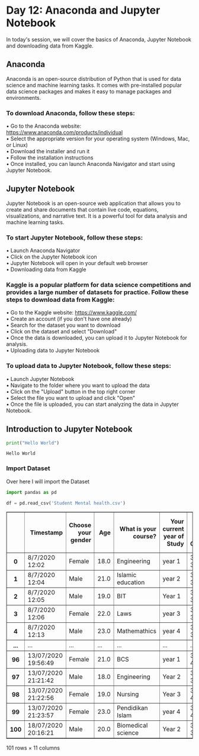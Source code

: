 # Day 12: Anaconda and Jupyter Notebook

In today's session, we will cover the basics of Anaconda, Jupyter Notebook and downloading data from Kaggle.


## Anaconda
Anaconda is an open-source distribution of Python that is used for data science and machine learning tasks. It comes with pre-installed popular data science packages and makes it easy to manage packages and environments.

### To download Anaconda, follow these steps:
• Go to the Anaconda website: https://www.anaconda.com/products/individual <br>
• Select the appropriate version for your operating system (Windows, Mac, or Linux) <br>
• Download the installer and run it <br>
• Follow the installation instructions <br>
• Once installed, you can launch Anaconda Navigator and start using Jupyter Notebook.


## Jupyter Notebook
Jupyter Notebook is an open-source web application that allows you to create and share documents that contain live code, equations, visualizations, and narrative text. It is a powerful tool for data analysis and machine learning tasks.

### To start Jupyter Notebook, follow these steps:
• Launch Anaconda Navigator  <br>
• Click on the Jupyter Notebook icon  <br>
• Jupyter Notebook will open in your default web browser <br>
• Downloading data from Kaggle 

### Kaggle is a popular platform for data science competitions and provides a large number of datasets for practice. Follow these steps to download data from Kaggle:

• Go to the Kaggle website: https://www.kaggle.com/ <br>
• Create an account (if you don't have one already) <br>
• Search for the dataset you want to download <br>
• Click on the dataset and select "Download" <br>
• Once the data is downloaded, you can upload it to Jupyter Notebook for analysis. <br>
• Uploading data to Jupyter Notebook 

### To upload data to Jupyter Notebook, follow these steps:

• Launch Jupyter Notebook <br>
• Navigate to the folder where you want to upload the data <br>
• Click on the "Upload" button in the top right corner <br>
• Select the file you want to upload and click "Open" <br>
• Once the file is uploaded, you can start analyzing the data in Jupyter Notebook.


## Introduction to Jupyter Notebook

```python
print("Hello World")
```

    Hello World


### Import Dataset

Over here I will import the Dataset


```python
import pandas as pd
```


```python
df = pd.read_csv('Student Mental health.csv')
```




<div>
<style scoped>
    .dataframe tbody tr th:only-of-type {
        vertical-align: middle;
    }

    .dataframe tbody tr th {
        vertical-align: top;
    }

    .dataframe thead th {
        text-align: right;
    }
</style>
<table border="1" class="dataframe">
  <thead>
    <tr style="text-align: right;">
      <th></th>
      <th>Timestamp</th>
      <th>Choose your gender</th>
      <th>Age</th>
      <th>What is your course?</th>
      <th>Your current year of Study</th>
      <th>What is your CGPA?</th>
      <th>Marital status</th>
      <th>Do you have Depression?</th>
      <th>Do you have Anxiety?</th>
      <th>Do you have Panic attack?</th>
      <th>Did you seek any specialist for a treatment?</th>
    </tr>
  </thead>
  <tbody>
    <tr>
      <th>0</th>
      <td>8/7/2020 12:02</td>
      <td>Female</td>
      <td>18.0</td>
      <td>Engineering</td>
      <td>year 1</td>
      <td>3.00 - 3.49</td>
      <td>No</td>
      <td>Yes</td>
      <td>No</td>
      <td>Yes</td>
      <td>No</td>
    </tr>
    <tr>
      <th>1</th>
      <td>8/7/2020 12:04</td>
      <td>Male</td>
      <td>21.0</td>
      <td>Islamic education</td>
      <td>year 2</td>
      <td>3.00 - 3.49</td>
      <td>No</td>
      <td>No</td>
      <td>Yes</td>
      <td>No</td>
      <td>No</td>
    </tr>
    <tr>
      <th>2</th>
      <td>8/7/2020 12:05</td>
      <td>Male</td>
      <td>19.0</td>
      <td>BIT</td>
      <td>Year 1</td>
      <td>3.00 - 3.49</td>
      <td>No</td>
      <td>Yes</td>
      <td>Yes</td>
      <td>Yes</td>
      <td>No</td>
    </tr>
    <tr>
      <th>3</th>
      <td>8/7/2020 12:06</td>
      <td>Female</td>
      <td>22.0</td>
      <td>Laws</td>
      <td>year 3</td>
      <td>3.00 - 3.49</td>
      <td>Yes</td>
      <td>Yes</td>
      <td>No</td>
      <td>No</td>
      <td>No</td>
    </tr>
    <tr>
      <th>4</th>
      <td>8/7/2020 12:13</td>
      <td>Male</td>
      <td>23.0</td>
      <td>Mathemathics</td>
      <td>year 4</td>
      <td>3.00 - 3.49</td>
      <td>No</td>
      <td>No</td>
      <td>No</td>
      <td>No</td>
      <td>No</td>
    </tr>
    <tr>
      <th>...</th>
      <td>...</td>
      <td>...</td>
      <td>...</td>
      <td>...</td>
      <td>...</td>
      <td>...</td>
      <td>...</td>
      <td>...</td>
      <td>...</td>
      <td>...</td>
      <td>...</td>
    </tr>
    <tr>
      <th>96</th>
      <td>13/07/2020 19:56:49</td>
      <td>Female</td>
      <td>21.0</td>
      <td>BCS</td>
      <td>year 1</td>
      <td>3.50 - 4.00</td>
      <td>No</td>
      <td>No</td>
      <td>Yes</td>
      <td>No</td>
      <td>No</td>
    </tr>
    <tr>
      <th>97</th>
      <td>13/07/2020 21:21:42</td>
      <td>Male</td>
      <td>18.0</td>
      <td>Engineering</td>
      <td>Year 2</td>
      <td>3.00 - 3.49</td>
      <td>No</td>
      <td>Yes</td>
      <td>Yes</td>
      <td>No</td>
      <td>No</td>
    </tr>
    <tr>
      <th>98</th>
      <td>13/07/2020 21:22:56</td>
      <td>Female</td>
      <td>19.0</td>
      <td>Nursing</td>
      <td>Year 3</td>
      <td>3.50 - 4.00</td>
      <td>Yes</td>
      <td>Yes</td>
      <td>No</td>
      <td>Yes</td>
      <td>No</td>
    </tr>
    <tr>
      <th>99</th>
      <td>13/07/2020 21:23:57</td>
      <td>Female</td>
      <td>23.0</td>
      <td>Pendidikan Islam</td>
      <td>year 4</td>
      <td>3.50 - 4.00</td>
      <td>No</td>
      <td>No</td>
      <td>No</td>
      <td>No</td>
      <td>No</td>
    </tr>
    <tr>
      <th>100</th>
      <td>18/07/2020 20:16:21</td>
      <td>Male</td>
      <td>20.0</td>
      <td>Biomedical science</td>
      <td>Year 2</td>
      <td>3.00 - 3.49</td>
      <td>No</td>
      <td>No</td>
      <td>No</td>
      <td>No</td>
      <td>No</td>
    </tr>
  </tbody>
</table>
<p>101 rows × 11 columns</p>
</div>




```python

```
